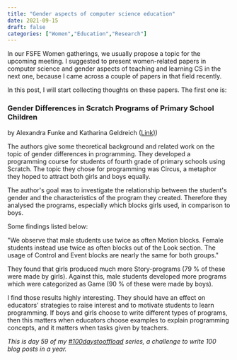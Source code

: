 ```yaml
---
title: "Gender aspects of computer science education"
date: 2021-09-15
draft: false
categories: ["Women","Education","Research"]
---
```

In our FSFE Women gatherings, we usually propose a topic for the upcoming meeting. I suggested to present women-related papers in computer science and gender aspects of teaching and learning CS in the next one, because I came across a couple of papers in that field recently.

In this post, I will start collecting thoughts on these papers. The first one is:

### Gender Differences in Scratch Programs of Primary School Children
by Alexandra Funke and Katharina Geldreich ([Link)](https://dl.acm.org/doi/abs/10.1145/3137065.3137067?casa_token=iQAvm2UQJvIAAAAA:uTLehs2IxmH8a00YB-6830pS2dUdsEL8iRCjuNU_QKKO9qTj9_PILKihRT9oeZH7VQlEnZernJy1))

The authors give some theoretical background and related work on the topic of gender differences in programming. They developed a programming course for students of fourth grade of primary schools using Scratch. The topic they chose for programming was Circus, a metaphor they hoped to attract both girls and boys equally.

The author's goal was to investigate the relationship between the student's gender and the characteristics of the program they created. Therefore they analysed the programs, especially which blocks girls used, in comparison to boys.

Some findings listed below:

"We observe that male students use twice as often Motion blocks. Female
students instead use twice as often blocks out of the Look section. The usage of Control and Event blocks are nearly the same for both groups."

They found that girls produced much more Story-programs (79 % of these were made by girls). Against this, male students developed more programs which were categorized as Game (90 % of these were made by boys). 

I find those results highly interesting. They should have an effect on educators' strategies to raise interest and to motivate students to learn programming. If boys and girls choose to write different types of programs, then this matters when educators choose examples to explain programming concepts, and it matters when tasks given by teachers.

_This is day 59 of my [#100daystooffload](https://100daystooffload.com/) series, a challenge to write 100 blog posts in a year._



